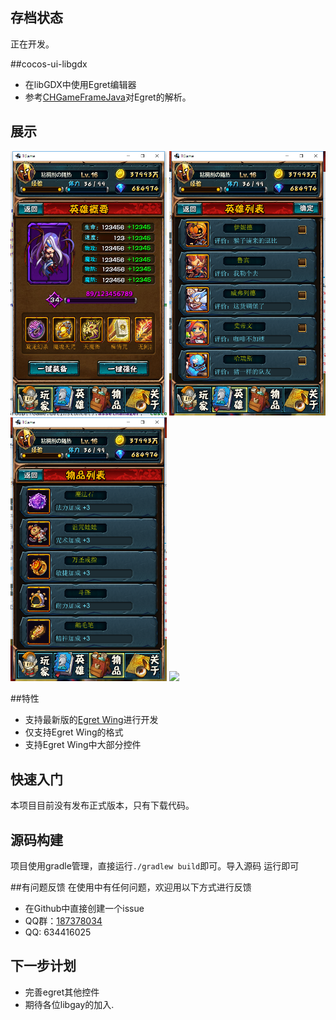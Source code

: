 
## 存档状态
正在开发。

##cocos-ui-libgdx
* 在libGDX中使用Egret编辑器
* 参考[CHGameFrameJava](http://git.oschina.net/oahcfly/CHGameFrame)对Egret的解析。

## 展示

<img src="doc/1.png" width="250px"/>
<img src="doc/2.png" width="250px"/>
<img src="doc/3.png" width="250px"/>
<img src="doc/3.jig" width="250px"/>

##特性
* 支持最新版的[Egret Wing](http://developer.egret.com/cn/)进行开发
* 仅支持Egret Wing的格式
* 支持Egret Wing中大部分控件

## 快速入门
本项目目前没有发布正式版本，只有下载代码。

## 源码构建
项目使用gradle管理，直接运行`./gradlew build`即可。导入源码 运行即可

##有问题反馈
在使用中有任何问题，欢迎用以下方式进行反馈

* 在Github中直接创建一个issue
* QQ群：[187378034](http://shang.qq.com/wpa/qunwpa?idkey=bbd0f15c6ba62dae8479d69dfcdce3816c18c684521b84a6ba4b7ce03a70d126)
* QQ: 634416025

## 下一步计划
+ 完善egret其他控件
+ 期待各位libgay的加入.